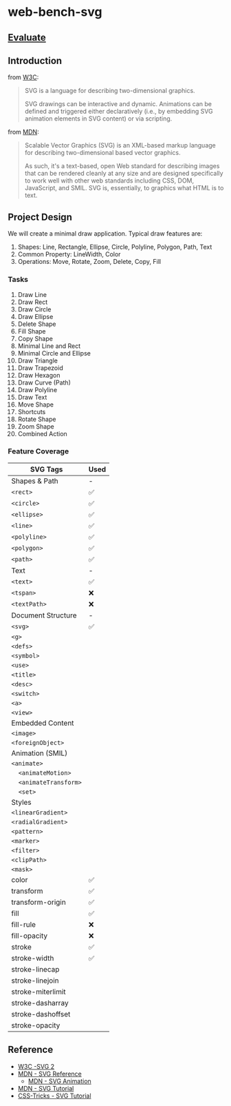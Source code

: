 # web-bench-svg

## [Evaluate](../readme.md)

## Introduction

from [W3C](https://svgwg.org/svg2-draft/Overview.html):

> SVG is a language for describing two-dimensional graphics.
>
> SVG drawings can be interactive and dynamic. Animations can be defined and triggered either declaratively (i.e., by embedding SVG animation elements in SVG content) or via scripting.

from [MDN](https://developer.mozilla.org/en-US/docs/Web/SVG):

> Scalable Vector Graphics (SVG) is an XML-based markup language for describing two-dimensional based vector graphics.
>
> As such, it's a text-based, open Web standard for describing images that can be rendered cleanly at any size and are designed specifically to work well with other web standards including CSS, DOM, JavaScript, and SMIL. SVG is, essentially, to graphics what HTML is to text.

## Project Design

We will create a minimal draw application. Typical draw features are:

1. Shapes: Line, Rectangle, Ellipse, Circle, Polyline, Polygon, Path, Text
2. Common Property: LineWidth, Color
3. Operations: Move, Rotate, Zoom, Delete, Copy, Fill

### Tasks

1. Draw Line
2. Draw Rect
3. Draw Circle
4. Draw Ellipse
5. Delete Shape
6. Fill Shape
7. Copy Shape
8. Minimal Line and Rect
9. Minimal Circle and Ellipse
10. Draw Triangle
11. Draw Trapezoid
12. Draw Hexagon
13. Draw Curve (Path)
14. Draw Polyline
15. Draw Text
16. Move Shape
17. Shortcuts
18. Rotate Shape
19. Zoom Shape
20. Combined Action

### Feature Coverage

| SVG Tags                 | Used |
| ------------------------ | ---- |
| Shapes & Path            | -    |
| `<rect>`               | ✅   |
| `<circle>`             | ✅   |
| `<ellipse>`            | ✅   |
| `<line>`               | ✅   |
| `<polyline>`           | ✅   |
| `<polygon>`            | ✅   |
| `<path>`               | ✅   |
| Text                     | -    |
| `<text>`               | ✅   |
| `<tspan>`              | ❌   |
| `<textPath>`           | ❌   |
| Document Structure       | -    |
| `<svg>`                | ✅   |
| `<g>`                  |      |
| `<defs>`               |      |
| `<symbol>`             |      |
| `<use>`                |      |
| `<title>`              |      |
| `<desc>`               |      |
| `<switch>`             |      |
| `<a>`                  |      |
| `<view>`               |      |
| Embedded Content         |      |
| `<image>`              |      |
| `<foreignObject>`      |      |
| Animation (SMIL)         |      |
| `<animate>`            |      |
| `  <animateMotion>`    |      |
| `  <animateTransform>` |      |
| `  <set>`              |      |
| Styles                   |      |
| `<linearGradient>`     |      |
| `<radialGradient>`     |      |
| `<pattern>`            |      |
| `<marker>`             |      |
| `<filter>`             |      |
| `<clipPath>`           |      |
| `<mask>`               |      |
| color                    | ✅   |
| transform                | ✅   |
| transform-origin         | ✅   |
| fill                     | ✅   |
| fill-rule                | ❌   |
| fill-opacity             | ❌   |
| stroke                   | ✅   |
| stroke-width             | ✅   |
| stroke-linecap           |      |
| stroke-linejoin          |      |
| stroke-miterlimit        |      |
| stroke-dasharray         |      |
| stroke-dashoffset        |      |
| stroke-opacity           |      |

## Reference

- [W3C -SVG 2](https://svgwg.org/svg2-draft/Overview.html)
- [MDN - SVG Reference](https://developer.mozilla.org/en-US/docs/Web/SVG)
  - [MDN - SVG Animation](https://developer.mozilla.org/en-US/docs/Web/SVG/SVG_animation_with_SMIL)
- [MDN - SVG Tutorial](https://developer.mozilla.org/en-US/docs/Web/SVG/Tutorial/Basic_Shapes)
- [CSS-Tricks - SVG Tutorial](https://css-tricks.com/using-svg/)
